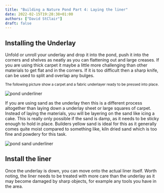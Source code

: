 ```yaml
---
title: "Building a Nature Pond Part 4: Laying the liner"
date: 2022-02-15T19:28:38+01:00
authors: ["David StClair"]
draft: false
---
```

## Installing the Underlay
Unfold or unroll your underlay and drop it into the pond, push it into the corners and shelves as neatly as you can flattening out and large creases.  If you are using thick carpet it maybe a little more challenging than other materials to get flat and in the corners.  If it is too difficult then a sharp knife, can be used to split and overlap any bulges. 

<small>The following picture show a carpet and a fabric underlayer ready to be pressed into place.</small>

![pond underliner](../laying-carpet-liner.jpg)

If you are using sand as the underlay then this is a different process altogether than laying down a underlay sheet or large squares of carpet.  Instead of laying the materials, you will be layering on the sand like icing a cake. This is really only possible if the sand is damp, as it needs to be sticky enough to hold in place.  Builders yellow sand is ideal for this as it generally comes quite moist compared to something like, kiln dried sand which is too fine and powdery for this task.

![pond sand underliner](../soft-sand-pond-liner.jpg)

## Install the liner
Once the underlay is down, you can move onto the actual liner itself. Worth noting, the liner needs to be treated with more care than the underlay as it may become damaged by sharp objects, for example any tools you have in the area.